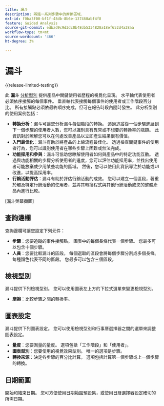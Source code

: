 ```yaml
---
title: 漏斗
description: 辨識一系列步驟中的摩擦區域.
exl-id: f0ba3f00-bf1f-48db-8b6e-137460abf4f8
feature: Guided Analysis
source-git-commit: edbad9c9d3dc0b48db5334828a18ef652d4a38aa
workflow-type: tm+mt
source-wordcount: '466'
ht-degree: 3%

---
```


# 漏斗

{{release-limited-testing}}

此 **漏斗** [分析型別](overview.md) 提供產品中關鍵使用者歷程的視覺化呈現。 水平軸代表使用者必須依序接觸的每個事件。 垂直軸代表接觸每個事件的使用者或工作階段百分比。 所有接觸點必須依最終順序完成，但可在報告時段內隨時發生。 此分析型別的使用案例包括：

* **轉換分析**：漏斗可讓您分析漏斗每個階段的轉換。 透過追蹤從一個步驟進展到下一個步驟的使用者人數，您可以識別具有異常或不想要的轉換率的瓶頸。 此資訊對於瞭解您可以在何處改善產品以立即產生結果很有價值。
* **入門最佳化**：漏斗有助於將產品的上線流程最佳化。 透過檢查關鍵事件的使用者行為，您可以識別使用者在哪些步驟上困難或無法完成。
* **功能採用和參與**：漏斗可協助您瞭解使用者如何與產品中的特定功能互動。 透過與功能相關的步驟分析使用者的進度，您可以評估功能採用率，並找出使用者可能放棄或少用某些功能的區域。 然後，您可以使用此資訊專注於功能或UI改進，以提高採用率。
* **行銷活動評估**：漏斗有助於評估行銷活動的成效。 您可以建立一個區段，著重於觸及特定行銷活動的使用者，並將其轉換程式與其他行銷活動或您的整體產品內進行比較。

[漏斗熒幕擷圖]

## 查詢邊欄

查詢邊欄可讓您設定下列元件：

* **步驟**：您要追蹤的事件接觸點。 圖表中的每個長條代表一個步驟。 您最多可以包含十個步驟。
* **人員**：您要比較漏斗的區段。 每個選取的區段會將每個步驟分割成多個長條。 每種顏色代表不同的區段。 您最多可以包含三個區段。

## 檢視型別

漏斗提供下列檢視型別。 您可以使用圖表左上方的下拉式選單來變更檢視型別。

* **摩擦**：比較步驟之間的轉換率。

## 圖表設定

漏斗提供下列圖表設定。 您可以使用檢視型別和行事曆選擇器之間的選單來調整圖表設定。

* **量度**：您要測量的量度。 選項包括「工作階段」和「使用者」。
* **圖表型別**：您要使用的視覺效果型別。 唯一的選項是步驟。
* **轉換來源**：決定各步驟的百分比計算。 選項包括計算第一個步驟或上一個步驟的轉換。

## 日期範圍

開始和結束日期。 您可方便使用日期範圍預設集，或使用日曆選擇器設定確切的所需日期。
